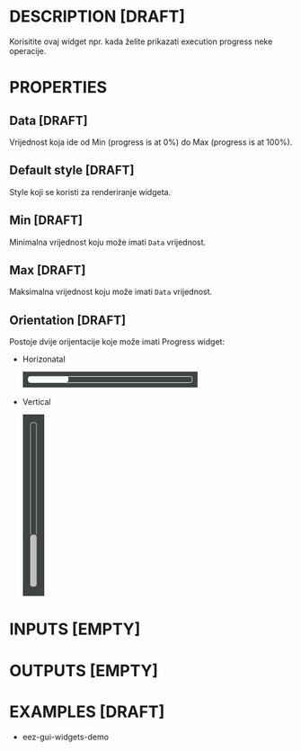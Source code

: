 # DESCRIPTION [DRAFT]

Korisitite ovaj widget npr. kada želite prikazati execution progress neke operacije.

# PROPERTIES

## Data [DRAFT]

Vrijednost koja ide od Min (progress is at 0%) do Max (progress is at 100%).

## Default style [DRAFT]

Style koji se koristi za renderiranje widgeta.

## Min [DRAFT]

Minimalna vrijednost koju može imati `Data` vrijednost.

## Max [DRAFT]

Maksimalna vrijednost koju može imati `Data` vrijednost.

## Orientation [DRAFT]

Postoje dvije orijentacije koje može imati Progress widget:

-   Horizonatal

    ![Alt text](../images/progress_horz.png)

-   Vertical

    ![Alt text](../images/progress_vert.png)

# INPUTS [EMPTY]

# OUTPUTS [EMPTY]

# EXAMPLES [DRAFT]

-   eez-gui-widgets-demo
